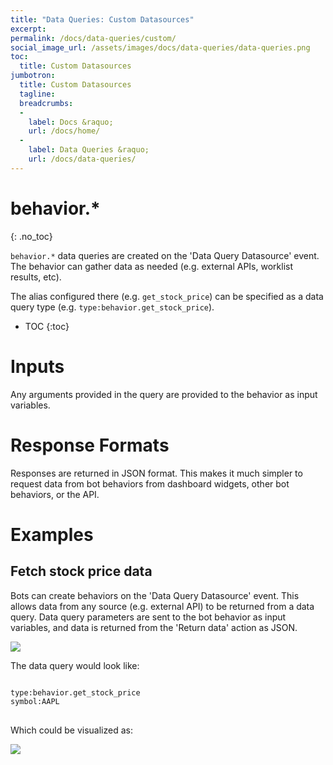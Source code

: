 ```yaml
---
title: "Data Queries: Custom Datasources"
excerpt: 
permalink: /docs/data-queries/custom/
social_image_url: /assets/images/docs/data-queries/data-queries.png
toc:
  title: Custom Datasources
jumbotron:
  title: Custom Datasources
  tagline: 
  breadcrumbs:
  -
    label: Docs &raquo;
    url: /docs/home/
  -
    label: Data Queries &raquo;
    url: /docs/data-queries/
---
```


# behavior.*
{: .no_toc}

`behavior.*` data queries are created on the 'Data Query Datasource' event. The behavior can gather data as needed (e.g. external APIs, worklist results, etc). 

The alias configured there (e.g. `get_stock_price`) can be specified as a data query type (e.g. `type:behavior.get_stock_price`).

* TOC
{:toc}

# Inputs

Any arguments provided in the query are provided to the behavior as input variables. 

# Response Formats

Responses are returned in JSON format. This makes it much simpler to request data from bot behaviors from dashboard widgets, other bot behaviors, or the API.

# Examples

## Fetch stock price data

Bots can create behaviors on the 'Data Query Datasource' event. This allows data from any source (e.g. external API) to be returned from a data query. Data query parameters are sent to the bot behavior as input variables, and data is returned from the 'Return data' action as JSON.

<div class="cerb-screenshot">
<img src="/assets/images/docs/data-queries/data-queries-behavior-stock-datasource.png" class="screenshot">
</div>

The data query would look like:

<pre>
<code class="language-text">
type:behavior.get_stock_price
symbol:AAPL
</code>
</pre>

Which could be visualized as:

<div class="cerb-screenshot">
<img src="/assets/images/docs/data-queries/data-queries-behavior-stock.png" class="screenshot">
</div>
